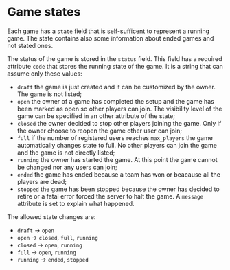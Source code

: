 # Game states

Each game has a `state` field that is self-sufficent to represent a running game.
The state contains also some information about ended games and not stated ones.

The status of the game is stored in the `status` field. This field has a required
attribute `code` that stores the running state of the game. It is a string that can
assume only these values:

- `draft` the game is just created and it can be customized by the owner. The game
	is not listed;
- `open` the owner of a game has completed the setup and the game has been marked as
	open so other players can join. The visibility level of the game can be specified
	in an other attribute of the state;
- `closed` the owner decided to stop other players joining the game. Only if the owner
	choose to reopen the game other user can join;
- `full` if the number of registered users reaches `max_players` the game automatically changes
	state to full. No other players can join the game and the game is not directly listed;
- `running` the owner has started the game. At this point the game cannot be changed
	nor any users can join;
- `ended` the game has ended because a team has won or beacause all the players are dead;
- `stopped` the game has been stopped because the owner has decided to retire or a fatal
	error forced the server to halt the game. A `message` attribute is set to explain what
	happened.

The allowed state changes are:
- `draft` &rightarrow; `open`
- `open` &rightarrow; `closed`, `full`, `running`
- `closed` &rightarrow; `open`, `running`
- `full` &rightarrow; `open`, `running`
- `running` &rightarrow; `ended`, `stopped`